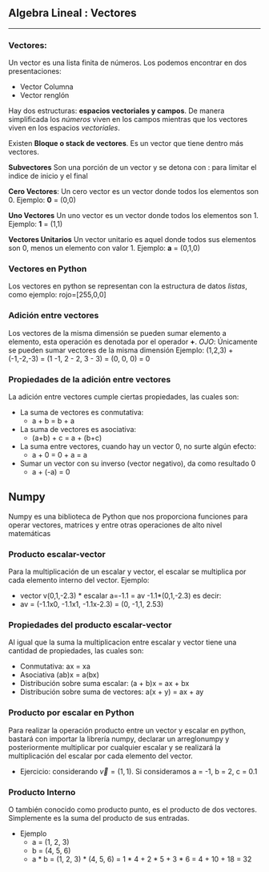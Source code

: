 ## Algebra Lineal : Vectores
---

### Vectores:
Un vector es una lista finita de números. Los podemos encontrar en dos presentaciones:
- Vector Columna
- Vector renglón

Hay dos estructuras: **espacios vectoriales y campos**. De manera simplificada los *números* viven en los campos mientras que los vectores viven en los espacios *vectoriales*.

Existen **Bloque o stack de vectores**. Es un vector que tiene dentro más vectores.

**Subvectores** Son una porción de un vector y se detona con : para limitar el indice de inicio y el final

**Cero Vectores**: Un cero vector es un vector donde todos los elementos son 0. Ejemplo: **0** = (0,0)

**Uno Vectores** Un uno vector es un vector donde todos los elementos son 1. Ejemplo: **1** = (1,1)

**Vectores Unitarios** Un vector unitario es aquel donde todos sus elementos son 0, menos un elemento con valor 1. Ejemplo: **a** = (0,1,0)

### Vectores en Python
Los vectores en python se representan con la estructura de datos *listas*, como ejemplo: rojo=[255,0,0] 

### Adición entre vectores
Los vectores de la misma dimensión se pueden sumar elemento a elemento, esta operación es denotada por el operador **+**.
*OJO*: Únicamente se pueden sumar vectores de la misma dimensión
Ejemplo:
 (1,2,3) + (-1,-2,-3) = (1 -1, 2 - 2, 3 - 3) = (0, 0, 0) = 0

### Propiedades de la adición entre vectores
La adición entre vectores cumple ciertas propiedades, las cuales son:
- La suma de vectores es conmutativa:
    - a + b = b + a
- La suma de vectores es asociativa:
    - (a+b) + c = a + (b+c)
- La suma entre vectores, cuando hay un vector 0, no surte algún efecto:
    - a + 0 = 0 + a = a
- Sumar un vector con su inverso (vector negativo), da como resultado 0
    - a + (-a) = 0 

## Numpy
Numpy es una biblioteca de Python que nos proporciona funciones para operar vectores, matrices y entre otras operaciones de alto nivel matemáticas

### Producto escalar-vector
Para la multiplicación de un escalar y vector, el escalar se multiplica por cada elemento interno del vector. Ejemplo:
- vector v(0,1,-2.3) * escalar a=-1.1 = av -1.1*(0,1,-2.3) es decir:
- av = (-1.1x0, -1.1x1, -1.1x-2.3) = (0, -1,1, 2.53)

### Propiedades del producto escalar-vector
Al igual que la suma la multiplicacion entre escalar y vector tiene una cantidad de propiedades, las cuales son:
- Conmutativa: ax = xa
- Asociativa (ab)x = a(bx)
- Distribución sobre suma escalar: (a + b)x = ax + bx 
- Distribución sobre suma de vectores: a(x + y) = ax + ay

### Producto por escalar en Python
Para realizar la operación producto entre un vector y escalar en python, bastará con importar la librería numpy, declarar un arreglonumpy y posteriormente multiplicar por cualquier escalar y se realizará la multiplicación del escalar por cada elemento del vector.

- Ejercicio:
considerando $\vec{v} = (1,1)$. Si consideramos a = -1, b = 2, c = 0.1

### Producto Interno
O también conocido como producto punto, es el producto de dos vectores.
Simplemente es la suma del producto de sus entradas.
- Ejemplo
    - a = (1, 2, 3)
    - b = (4, 5, 6)
    - a * b = (1, 2, 3) * (4, 5, 6) = 1 * 4 + 2 * 5 + 3 * 6 = 4 + 10 + 18 = 32
